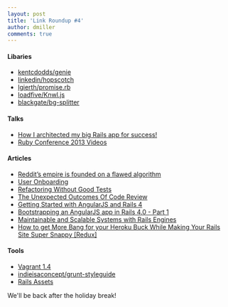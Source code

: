 ```yaml
---
layout: post
title: 'Link Roundup #4'
author: dmiller
comments: true
---
```


<!-- #REST#BEGIN -->

#### Libaries

* [kentcdodds/genie](https://github.com/kentcdodds/genie)
* [linkedin/hopscotch](https://github.com/linkedin/hopscotch)
* [lgierth/promise.rb](https://github.com/lgierth/promise.rb)
* [loadfive/Knwl.js](https://github.com/loadfive/knwl.js)
* [blackgate/bg-splitter](https://github.com/blackgate/bg-splitter)

#### Talks

* [How I architected my big Rails app for success!](http://www.youtube.com/watch?v=uDaBtqEYNBo)
* [Ruby Conference 2013 Videos](http://www.confreaks.com/events/rubyconf2013)

#### Articles

* [Reddit’s empire is founded on a flawed algorithm](http://technotes.iangreenleaf.com/posts/2013-12-09-reddits-empire-is-built-on-a-flawed-algorithm.html)
* [User Onboarding](http://www.useronboard.com/features-vs-benefits/)
* [Refactoring Without Good Tests](http://blog.codeclimate.com/blog/2013/12/05/refactoring-without-good-tests)
* [The Unexpected Outcomes Of Code Review](http://blog.codeclimate.com/blog/2013/10/09/unexpected-outcomes-of-code-reviews/)
* [Getting Started with AngularJS and Rails 4](https://www.honeybadger.io/blog/2013/12/11/beginners-guide-to-angular-js-rails)
* [Bootstrapping an AngularJS app in Rails 4.0 - Part 1](http://asanderson.org/posts/2013/06/03/bootstrapping-angular-rails-part-1.html)
* [Maintainable and Scalable Systems with Rails Engines](http://gaslight.co/blog/maintainable-and-scalable-systems-with-rails-engines)
* [How to get More Bang for your Heroku Buck While Making Your Rails Site Super Snappy [Redux]](http://www.stormconsultancy.co.uk/blog/development/how-to-get-more-bang-for-your-heroku-buck-while-making-your-rails-site-super-snappy-redux)

#### Tools

* [Vagrant 1.4](http://www.vagrantup.com/blog/vagrant-1-4.html)
* [indieisaconcept/grunt-styleguide](https://github.com/indieisaconcept/grunt-styleguide)
* [Rails Assets](https://rails-assets.org)

We'll be back after the holiday break!

<!-- #REST#END -->